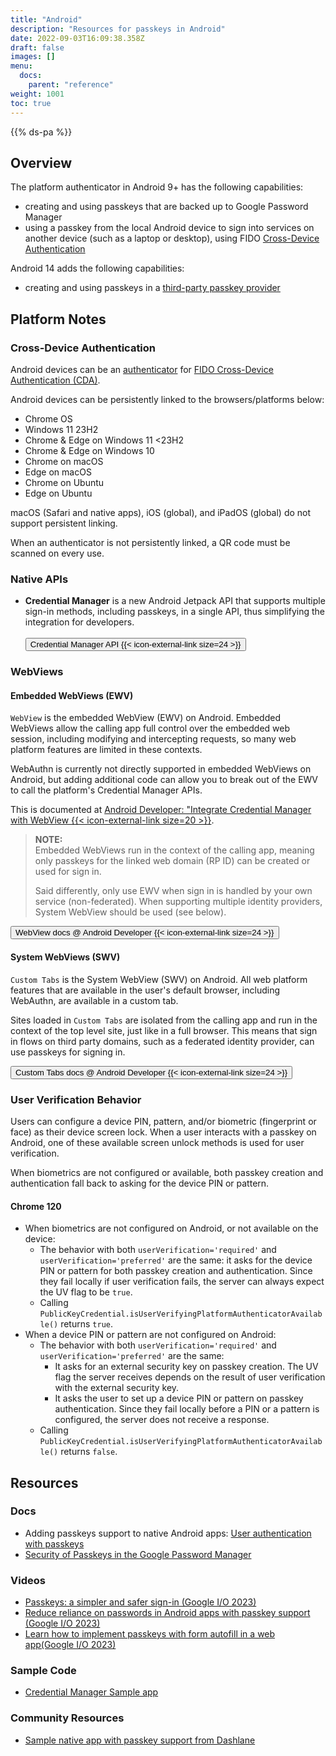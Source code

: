 ```yaml
---
title: "Android"
description: "Resources for passkeys in Android"
date: 2022-09-03T16:09:38.358Z
draft: false
images: []
menu:
  docs:
    parent: "reference"
weight: 1001
toc: true
---
```


{{% ds-pa %}}

## Overview

The platform authenticator in Android 9+ has the following capabilities:

- creating and using passkeys that are backed up to Google Password Manager
- using a passkey from the local Android device to sign into services on another device (such as a laptop or desktop), using FIDO [Cross-Device Authentication](../terms#cross-device-authentication-cda)

Android 14 adds the following capabilities:

- creating and using passkeys in a [third-party passkey provider](../terms/#third-party-passkey-provider)

## Platform Notes

### Cross-Device Authentication

Android devices can be an [authenticator](../terms/#cda-authenticator) for [FIDO Cross-Device Authentication (CDA)](../terms#cross-device-authentication-cda).

Android devices can be persistently linked to the browsers/platforms below:

- Chrome OS
- Windows 11 23H2
- Chrome & Edge on Windows 11 <23H2
- Chrome & Edge on Windows 10
- Chrome on macOS
- Edge on macOS
- Chrome on Ubuntu
- Edge on Ubuntu

macOS (Safari and native apps), iOS (global), and iPadOS (global) do not support persistent linking.

When an authenticator is not persistently linked, a QR code must be scanned on every use.

### Native APIs

- **Credential Manager** is a new Android Jetpack API that supports multiple sign-in methods, including passkeys, in a single API, thus simplifying the integration for developers.<br><br><a href="https://developer.android.com/training/sign-in/passkeys" target="_blank"><button type="button" class="btn btn-light">Credential Manager API {{< icon-external-link size=24 >}}</button></a>

### WebViews

#### Embedded WebViews (EWV)

`WebView` is the embedded WebView (EWV) on Android. Embedded WebViews allow the calling app full control over the embedded web session, including modifying and intercepting requests, so many web platform features are limited in these contexts.

WebAuthn is currently not directly supported in embedded WebViews on Android, but adding additional code can allow you to break out of the EWV to call the platform's Credential Manager APIs.

This is documented at [Android Developer: "Integrate Credential Manager with WebView {{< icon-external-link size=20 >}}](https://developer.android.com/training/sign-in/credential-manager-webview).

> **NOTE:**<br>
> Embedded WebViews run in the context of the calling app, meaning only passkeys for the linked web domain (RP ID) can be created or used for sign in.
>
> Said differently, only use EWV when sign in is handled by your own service (non-federated). When supporting multiple identity providers, System WebView should be used (see below).

<a href="https://developer.android.com/develop/ui/views/layout/webapps/webview" target="_blank"><button type="button" class="btn btn-light">WebView docs @ Android Developer {{< icon-external-link size=24 >}}</button></a>

<!-- TODO: add screenshot example -->

#### System WebViews (SWV)

`Custom Tabs` is the System WebView (SWV) on Android. All web platform features that are available in the user's default browser, including WebAuthn, are available in a custom tab.

Sites loaded in `Custom Tabs` are isolated from the calling app and run in the context of the top level site, just like in a full browser. This means that sign in flows on third party domains, such as a federated identity provider, can use passkeys for signing in.

<a href="https://developer.chrome.com/docs/android/custom-tabs/guide-get-started" target="_blank"><button type="button" class="btn btn-light">Custom Tabs docs @ Android Developer {{< icon-external-link size=24 >}}</button></a>

<!-- TODO: add screenshot example -->

### User Verification Behavior

Users can configure a device PIN, pattern, and/or biometric (fingerprint or face) as their device screen lock. When a user interacts with a passkey on Android, one of these available screen unlock methods is used for user verification.

When biometrics are not configured or available, both passkey creation and authentication fall back to asking for the device PIN or pattern.

#### Chrome 120

- When biometrics are not configured on Android, or not available on the device:
  - The behavior with both `userVerification='required'` and `userVerification='preferred'` are the same: it asks for the device PIN or pattern for both passkey creation and authentication. Since they fail locally if user verification fails, the server can always expect the UV flag to be `true`.
  - Calling `PublicKeyCredential.isUserVerifyingPlatformAuthenticatorAvailable()` returns `true`.
- When a device PIN or pattern are not configured on Android:
  - The behavior with both `userVerification='required'` and `userVerification='preferred'` are the same:
    - It asks for an external security key on passkey creation. The UV flag the server receives depends on the result of user verification with the external security key.
    - It asks the user to set up a device PIN or pattern on passkey authentication. Since they fail locally before a PIN or a pattern is configured, the server does not receive a response.
  - Calling `PublicKeyCredential.isUserVerifyingPlatformAuthenticatorAvailable()` returns `false`.

## Resources

### Docs

- Adding passkeys support to native Android apps: [User authentication with passkeys](https://developer.android.com/design/ui/mobile/guides/patterns/passkeys)
- [Security of Passkeys in the Google Password Manager](https://security.googleblog.com/2022/10/SecurityofPasskeysintheGooglePasswordManager.html)

### Videos

- [Passkeys: a simpler and safer sign-in (Google I/O 2023)](https://www.youtube.com/watch?v=SF8ueIn2Nlc)
- [Reduce reliance on passwords in Android apps with passkey support (Google I/O 2023)](https://www.youtube.com/watch?v=36peNZUlgzU)
- [Learn how to implement passkeys with form autofill in a web app(Google I/O 2023)](https://www.youtube.com/watch?v=_qSCYiU_Yr4)

### Sample Code

- [Credential Manager Sample app](https://github.com/android/identity-samples/tree/main/CredentialManager)

### Community Resources

- [Sample native app with passkey support from Dashlane](https://github.com/Dashlane/android-passkey-example)
